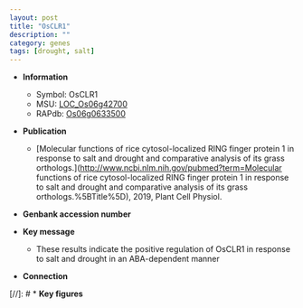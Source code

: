 ```yaml
---
layout: post
title: "OsCLR1"
description: ""
category: genes
tags: [drought, salt]
---
```


* **Information**  
    + Symbol: OsCLR1  
    + MSU: [LOC_Os06g42700](http://rice.plantbiology.msu.edu/cgi-bin/ORF_infopage.cgi?orf=LOC_Os06g42700)  
    + RAPdb: [Os06g0633500](http://rapdb.dna.affrc.go.jp/viewer/gbrowse_details/irgsp1?name=Os06g0633500)  

* **Publication**  
    + [Molecular functions of rice cytosol-localized RING finger protein 1 in response to salt and drought and comparative analysis of its grass orthologs.](http://www.ncbi.nlm.nih.gov/pubmed?term=Molecular functions of rice cytosol-localized RING finger protein 1 in response to salt and drought and comparative analysis of its grass orthologs.%5BTitle%5D), 2019, Plant Cell Physiol.

* **Genbank accession number**  

* **Key message**  
    + These results indicate the positive regulation of OsCLR1 in response to salt and drought in an ABA-dependent manner

* **Connection**  

[//]: # * **Key figures**  


